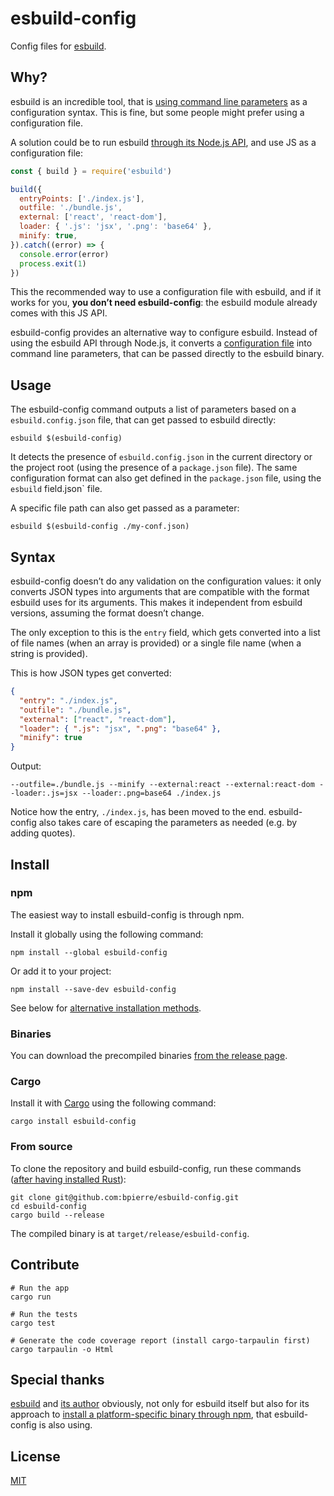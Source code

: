 # esbuild-config

Config files for [esbuild](https://github.com/evanw/esbuild).

## Why?

esbuild is an incredible tool, that is [using command line parameters](https://github.com/evanw/esbuild/issues/39) as a configuration syntax. This is fine, but some people might prefer using a configuration file.

A solution could be to run esbuild [through its Node.js API](https://github.com/evanw/esbuild/blob/1336fbcf9bcca2f2708f5f575770f13a8440bde3/docs/js-api.md), and use JS as a configuration file:

```js
const { build } = require('esbuild')

build({
  entryPoints: ['./index.js'],
  outfile: './bundle.js',
  external: ['react', 'react-dom'],
  loader: { '.js': 'jsx', '.png': 'base64' },
  minify: true,
}).catch((error) => {
  console.error(error)
  process.exit(1)
})
```

This the recommended way to use a configuration file with esbuild, and if it works for you, **you don’t need esbuild-config**: the esbuild module already comes with this JS API.

esbuild-config provides an alternative way to configure esbuild. Instead of using the esbuild API through Node.js, it converts a [configuration file](#syntax) into command line parameters, that can be passed directly to the esbuild binary.

## Usage

The esbuild-config command outputs a list of parameters based on a `esbuild.config.json` file, that can get passed to esbuild directly:

```console
esbuild $(esbuild-config)
```

It detects the presence of `esbuild.config.json` in the current directory or the project root (using the presence of a `package.json` file). The same configuration format can also get defined in the `package.json` file, using the `esbuild` field.json` file.

A specific file path can also get passed as a parameter:

```console
esbuild $(esbuild-config ./my-conf.json)
```

## Syntax

esbuild-config doesn’t do any validation on the configuration values: it only converts JSON types into arguments that are compatible with the format esbuild uses for its arguments. This makes it independent from esbuild versions, assuming the format doesn’t change.

The only exception to this is the `entry` field, which gets converted into a list of file names (when an array is provided) or a single file name (when a string is provided).

This is how JSON types get converted:

```json
{
  "entry": "./index.js",
  "outfile": "./bundle.js",
  "external": ["react", "react-dom"],
  "loader": { ".js": "jsx", ".png": "base64" },
  "minify": true
}
```

Output:

```console
--outfile=./bundle.js --minify --external:react --external:react-dom --loader:.js=jsx --loader:.png=base64 ./index.js
```

Notice how the entry, `./index.js`, has been moved to the end. esbuild-config also takes care of escaping the parameters as needed (e.g. by adding quotes).

## Install

### npm

The easiest way to install esbuild-config is through npm.

Install it globally using the following command:

```console
npm install --global esbuild-config
```

Or add it to your project:

```console
npm install --save-dev esbuild-config
```

See below for [alternative installation methods](#other-installation-methods).

### Binaries

You can download the precompiled binaries [from the release page](https://github.com/bpierre/esbuild-config/releases).

### Cargo

Install it with [Cargo](https://github.com/rust-lang/cargo) using the following command:

```console
cargo install esbuild-config
```

### From source

To clone the repository and build esbuild-config, run these commands ([after having installed Rust](https://www.rust-lang.org/tools/install)):

```console
git clone git@github.com:bpierre/esbuild-config.git
cd esbuild-config
cargo build --release
```

The compiled binary is at `target/release/esbuild-config`.

## Contribute

```console
# Run the app
cargo run

# Run the tests
cargo test

# Generate the code coverage report (install cargo-tarpaulin first)
cargo tarpaulin -o Html
```

## Special thanks

[esbuild](https://github.com/evanw/esbuild) and [its author](https://github.com/evanw) obviously, not only for esbuild itself but also for its approach to [install a platform-specific binary through npm](https://github.com/evanw/esbuild/blob/1336fbcf9bcca2f2708f5f575770f13a8440bde3/lib/install.ts), that esbuild-config is also using.

## License

[MIT](./LICENSE)
